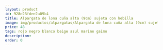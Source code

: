 ```yaml
---
layout: product
id: 928e23fdee2a09b4
title: Alpargata de lona cuña alta (9cm) sujeta con hebilla 
image: img/productos/alpargatas/Alpargata de lona cuña alta (9cm) sujeta con hebilla =48 =rojo negro blanco beige azul marino gaimo.webp
price: 48 
tags: rojo negro blanco beige azul marino gaimo
description: 
order: 0
---
```

